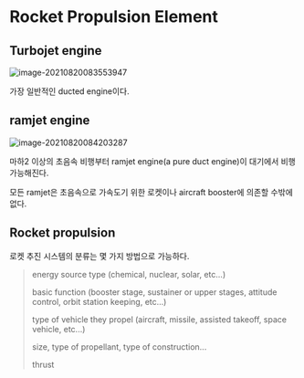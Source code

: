 # Rocket Propulsion Element

## Turbojet engine

![image-20210820083553947](C:\Users\leesa\AppData\Roaming\Typora\typora-user-images\image-20210820083553947.png)

가장 일반적인 ducted engine이다.    

## ramjet engine

![image-20210820084203287](C:\Users\leesa\AppData\Roaming\Typora\typora-user-images\image-20210820084203287.png)

마하2 이상의 초음속 비행부터 ramjet engine(a pure duct engine)이 대기에서 비행 가능해진다.    

모든 ramjet은 초음속으로 가속도기 위한 로켓이나 aircraft booster에 의존할 수밖에 없다.   

## Rocket propulsion

로켓 추진 시스템의 분류는 몇 가지 방법으로 가능하다.

> energy source type (chemical, nuclear, solar, etc...)   
>
> basic function (booster stage, sustainer or upper stages, attitude control, orbit station keeping, etc...)   
>
> type of vehicle they propel (aircraft, missile, assisted takeoff, space vehicle, etc...)   
>
> size, type of propellant, type of construction...   
>
> thrust

